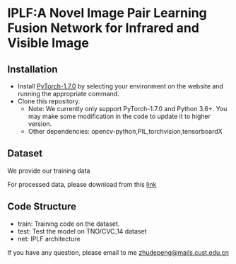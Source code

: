 # IPLF:A Novel Image Pair Learning Fusion Network for Infrared and Visible Image


## Installation
- Install [PyTorch-1.7.0](http://pytorch.org/) by selecting your environment on the website and running the appropriate command.
- Clone this repository.
  - Note: We currently only support PyTorch-1.7.0 and Python 3.6+. You may make some modification in the code to update it to higher version.
  - Other dependencies: opencv-python,PIL,torchvision,tensorboardX

## Dataset

We provide our training data

For processed data, please download from this [link](https://drive.google.com/file/d/1l5UahekpzoXQHwcApY03eCAqVqy0KDqc/view)


## Code Structure

 - train: Training code  on the dataset.
 - test: Test the model on TNO/CVC_14 dataset
 - net: IPLF architecture  


 If you have any question, please email to me <zhudepeng@mails.cust.edu.cn>